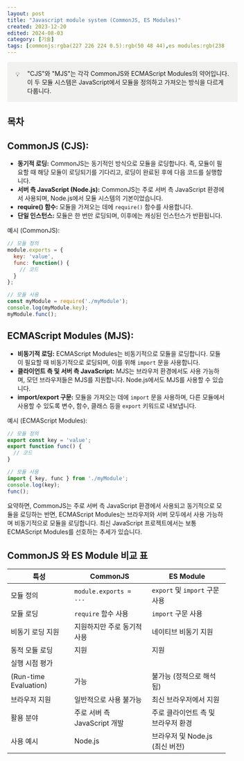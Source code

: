 ```yaml
---
layout: post
title: "Javascript module system (CommonJS, ES Modules)"
created: 2023-12-20
edited: 2024-08-03
category: [기술]
tags: [commonjs:rgba(227 226 224 0.5):rgb(50 48 44),es modules:rgb(238 224 218):rgb(68 42 30),cjs:rgb(245 224 233):rgb(76 35 55),mjs:rgb(238 224 218):rgb(68 42 30),ESM:rgb(255 226 221):rgb(93 23 21)]
---
```



<div class="callout" style="display:flex;width:100%;border-radius:4px;background:rgb(241,241,239);padding: 16px 16px 16px 12px;">
<div style="display:flex;align-items:center;justify-content:center;height:24px;width:24px;border-radius:0.25em;flex-shrink:0;">💡</div>
<div style="white-space:pre-wrap;word-break:break-word;caret-color:rgb(55, 53, 47);margin-left:8px;padding-left:2px;padding-right:2px;">"CJS"와 "MJS"는 각각 CommonJS와 ECMAScript Modules의 약어입니다. 이 두 모듈 시스템은 JavaScript에서 모듈을 정의하고 가져오는 방식을 다르게 다룹니다.</div>
</div>


## 목차


## **CommonJS (CJS):**

- **동기적 로딩:** CommonJS는 동기적인 방식으로 모듈을 로딩합니다. 즉, 모듈이 필요할 때 해당 모듈이 로딩되기를 기다리고, 로딩이 완료된 후에 다음 코드를 실행합니다.
- **서버 측 JavaScript (Node.js):** CommonJS는 주로 서버 측 JavaScript 환경에서 사용되며, Node.js에서 모듈 시스템의 기본이었습니다.
- **require() 함수:** 모듈을 가져오는 데에 `require()` 함수를 사용합니다.
- **단일 인스턴스:** 모듈은 한 번만 로딩되며, 이후에는 캐싱된 인스턴스가 반환됩니다.

예시 (CommonJS):


```javascript
// 모듈 정의
module.exports = {
  key: 'value',
  func: function() {
    // 코드
  }
};

// 모듈 사용
const myModule = require('./myModule');
console.log(myModule.key);
myModule.func();

```


## **ECMAScript Modules (MJS):**

- **비동기적 로딩:** ECMAScript Modules는 비동기적으로 모듈을 로딩합니다. 모듈이 필요할 때 비동기적으로 로딩되며, 이를 위해 `import` 문을 사용합니다.
- **클라이언트 측 및 서버 측 JavaScript:** MJS는 브라우저 환경에서도 사용 가능하며, 모던 브라우저들은 MJS를 지원합니다. Node.js에서도 MJS를 사용할 수 있습니다.
- **import/export 구문:** 모듈을 가져오는 데에 `import` 문을 사용하며, 다른 모듈에서 사용할 수 있도록 변수, 함수, 클래스 등을 `export` 키워드로 내보냅니다.

예시 (ECMAScript Modules):


```javascript
// 모듈 정의
export const key = 'value';
export function func() {
  // 코드
}

// 모듈 사용
import { key, func } from './myModule';
console.log(key);
func();

```


요약하면, CommonJS는 주로 서버 측 JavaScript 환경에서 사용되고 동기적으로 모듈을 로딩하는 반면, ECMAScript Modules는 브라우저와 서버 모두에서 사용 가능하며 비동기적으로 모듈을 로딩합니다. 최신 JavaScript 프로젝트에서는 보통 ECMAScript Modules를 선호하는 추세가 있습니다.


## CommonJS 와 ES Module 비교 표


| 특성                             | CommonJS               | ES Module                 |
| ------------------------------ | ---------------------- | ------------------------- |
| 모듈 정의                          | `module.exports = ...` | `export` 및 `import` 구문 사용 |
| 모듈 로딩                          | `require` 함수 사용        | `import` 구문 사용            |
| 비동기 로딩 지원                      | 지원하지만 주로 동기적 사용        | 네이티브 비동기 지원               |
| 동적 모듈 로딩                       | 지원                     | 지원                        |
| 실행 시점 평가
(Run-time Evaluation) | 가능                     | 불가능 (정적으로 해석됨)            |
| 브라우저 지원                        | 일반적으로 사용 불가능           | 최신 브라우저에서 지원              |
| 활용 분야                          | 주로 서버 측 JavaScript 개발  | 주로 클라이언트 측 및 브라우저 환경      |
| 사용 예시                          | Node.js                | 브라우저 및 Node.js (최신 버전)    |

